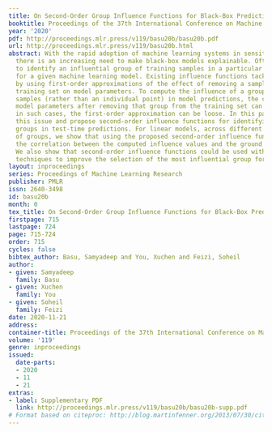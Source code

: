 ```yaml
---
title: On Second-Order Group Influence Functions for Black-Box Predictions
booktitle: Proceedings of the 37th International Conference on Machine Learning
year: '2020'
pdf: http://proceedings.mlr.press/v119/basu20b/basu20b.pdf
url: http://proceedings.mlr.press/v119/basu20b.html
abstract: With the rapid adoption of machine learning systems in sensitive applications,
  there is an increasing need to make black-box models explainable. Often we want
  to identify an influential group of training samples in a particular test prediction
  for a given machine learning model. Existing influence functions tackle this problem
  by using first-order approximations of the effect of removing a sample from the
  training set on model parameters. To compute the influence of a group of training
  samples (rather than an individual point) in model predictions, the change in optimal
  model parameters after removing that group from the training set can be large. Thus,
  in such cases, the first-order approximation can be loose. In this paper, we address
  this issue and propose second-order influence functions for identifying influential
  groups in test-time predictions. For linear models, across different sizes and types
  of groups, we show that using the proposed second-order influence function improves
  the correlation between the computed influence values and the ground truth ones.
  We also show that second-order influence functions could be used with optimization
  techniques to improve the selection of the most influential group for a test-sample.
layout: inproceedings
series: Proceedings of Machine Learning Research
publisher: PMLR
issn: 2640-3498
id: basu20b
month: 0
tex_title: On Second-Order Group Influence Functions for Black-Box Predictions
firstpage: 715
lastpage: 724
page: 715-724
order: 715
cycles: false
bibtex_author: Basu, Samyadeep and You, Xuchen and Feizi, Soheil
author:
- given: Samyadeep
  family: Basu
- given: Xuchen
  family: You
- given: Soheil
  family: Feizi
date: 2020-11-21
address: 
container-title: Proceedings of the 37th International Conference on Machine Learning
volume: '119'
genre: inproceedings
issued:
  date-parts:
  - 2020
  - 11
  - 21
extras:
- label: Supplementary PDF
  link: http://proceedings.mlr.press/v119/basu20b/basu20b-supp.pdf
# Format based on citeproc: http://blog.martinfenner.org/2013/07/30/citeproc-yaml-for-bibliographies/
---
```

